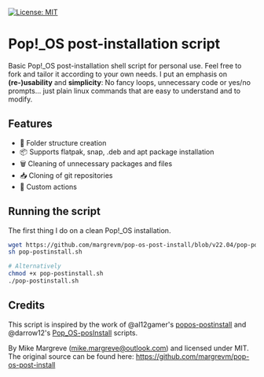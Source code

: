 [![License: MIT](https://img.shields.io/badge/License-MIT-yellow.svg)](https://opensource.org/licenses/MIT)

# Pop!_OS post-installation script

Basic Pop!_OS post-installation shell script for personal use. Feel free to fork and tailor it according to your own needs. I put an emphasis on **(re-)usability** and **simplicity**: No fancy loops, unnecessary code or yes/no prompts... just plain linux commands that are easy to understand and to modify.

## Features

- 📂 Folder structure creation
- 📦 Supports flatpak, snap, .deb and apt package installation
- 🗑️ Cleaning of unnecessary packages and files
- 📥 Cloning of git repositories
- 🔧 Custom actions

## Running the script

The first thing I do on a clean Pop!_OS installation.

```sh
wget https://github.com/margrevm/pop-os-post-install/blob/v22.04/pop-postinstall.sh
sh pop-postinstall.sh

# Alternatively
chmod +x pop-postinstall.sh
./pop-postinstall.sh
```

## Credits

This script is inspired by the work of @al12gamer's [popos-postinstall](https://github.com/al12gamer/popos-postinstall) and @darrow12's [Pop_OS-posInstall](https://github.com/darrow12/Pop_OS-posInstall) scripts.

By Mike Margreve (mike.margreve@outlook.com) and licensed under MIT. The original source can be found here: https://github.com/margrevm/pop-os-post-install
